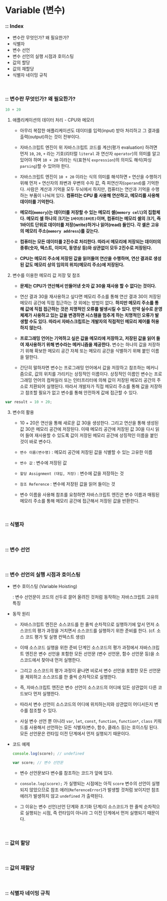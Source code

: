 # Variable (변수)

### :: Index
- 변수란 무엇인가? 왜 필요한가?
- 식별자
- 변수 선언
- 변수 선언의 실행 시점과 호이스팅
- 값의 할당
- 값의 재할당
- 식별자 네이밍 규칙

<br />

### :: 변수란 무엇인가? 왜 필요한가?
```jsx
10 + 20
```

1. 애플리케이션의 데이터 처리 - CPU와 메모리
    
    - 아무리 복잡한 애플리케이션도 데이터를 입력(input) 받아 처리하고 그 결과를 출력(output)하는 것이 전부이다.
    
    - 자바스크립트 엔진이 위 자바스크립트 코드를 계산(평가 evaluation) 하려면 먼저 `10`, `20`, `+` 라는 기호(리터럴 `literal` 과 연산자 `operator`)의 의미를 알고 있어야 하며 `10 + 20` 이라는 식(표현식 `expression`)의 의미도 해석(파싱 `parsing`)할 수 있어야 한다.
    
    - 자바스크립트 엔진이 `10 + 20` 이라는 식의 의미를 해석하면 `+` 연산을 수행하기 위해 먼저 `+` 연산자의 좌변과 우변의 수자 값, 즉 피연산자(`operand`)를 기억한다. 사람은 계산과 기억을 모두 두뇌에서 하지만, 컴퓨터는 연산과 기억을 수행하는 부품이 나눠져 있다. **컴퓨터는 CPU 를 사용해 연산하고, 메모리를 사용해 데이터를 기억한다.**
    
    - **메모리(`memory`)는 데이터를 저장할 수 있는 메모리 셀(`memory cell`)의 집합체다. 메모리 셀 하나의 크기는 `1바이트(8비트)`이며, 컴퓨터는 메모리 셀의 크기, 즉 1바이트 단위로 데이터를 저장(write)하거나 읽어(read) 들인다. 각 셀은 고유의 메모리 주소(`memory address`)를 갖는다.**
    
    - **컴퓨터는 모든 데이터를 2진수로 처리한다. 따라서 메모리에 저장되는 데이터의 종류(숫자, 텍스트, 이미지, 동영상 등)와 상관없이 모두 2진수로 저장된다.**
    
    - **CPU는 메모리 주소에 저장된 값을 읽어들여 연산을 수행하며, 연산 결과로 생성된 값도 메모리 상의 임의의 위치(메모리 주소)에 저장된다.**

2. 변수를 이용한 메모리 값 저장 및 참조  
    
    - **문제는 CPU가 연산해서 만들어낸 숫자 값 30을 재사용 할 수 없다는 것이다.**
    
    - 연산 결과 30을 재사용하고 싶다면 메모리 주소를 통해 연산 결과 30이 저장된 메모리 공간에 직접 접근하는 것 외에는 방법이 없다. **하지만 메모리 주소를 통해 값에 직접 접근하는 것은 치명적인 오류를 발생시킬 수 있다. 만약 실수로 운영체제가 사용하고 있는 값을 변경하면 시스템을 멈추게 하는 치명적인 오류가 발생할 수도 있다. 따라서 자바스크립트는 개발자의 직접적인 메모리 제어를 허용하지 않는다.**
    
    - **프로그래밍 언어는 기억하고 싶은 값을 메모리에 저장하고, 저장된 값을 읽어 들여 재사용하기 위해 변수라는 메커니즘을 제공한다.** 변수는 하나의 값을 저장하기 위해 확보한 메모리 공간 자체 또는 메모리 공간을 식별하기 위해 붙인 이름을 말한다.
    
    - 간단히 말하자면 변수는 프로그래밍 언어에서 값을 저장하고 참조하는 메커니즘으로, 값의 위치를 가리키는 상징적인 이름이다. 상징적인 이름인 변수는 프로그래밍 언어의 컴파일러 또는 인터프리터에 의해 값이 저장된 메모리 공간의 주소로 치환되어 실행된다. 따라서 개발자가 직접 메모리 주소를 통해 값을 저장하고 참조할 필요가 없고 변수를 통해 안전하게 값에 접근할 수 있다.

```jsx
var result = 10 + 20;
```

3. 변수의 활용
    - 10 + 20은 연산을 통해 새로운 값 30을 생성한다. 그리고 연산을 통해 생성된 값 30은 메모리 공간에 저장된다. 이때 메모리 공간에 저장된 값 30을 다시 읽어 들여 재사용할 수 있도록 값이 저장된 메모리 공간에 상징적인 이름을 붙인 것이 바로 변수다.

    - `변수 이름(변수명)` : 메모리 공간에 저장된 값을 식별할 수 있는 고유한 이름

    - `변수 값` : 변수에 저장된 값

    - `할당 Assignment (대입, 저장)` : 변수에 값을 저장하는 것

    - `참조 Reference` : 변수에 저장된 값을 읽어 들이는 것

    - 변수 이름을 사용해 참조를 요청하면 자바스크립트 엔진은 변수 이름과 매핑된 메모리 주소를 통해 메모리 공간에 접근해서 저장된 값을 반환한다.

<br />

### :: 식별자

<br />

### :: 변수 선언

<br />

### :: 변수 선언의 실행 시점과 호이스팅
- 변수 호이스팅 (Variable Hoisting)

    : 변수 선언문이 코드의 선두로 끌어 올려진 것처럼 동작하는 자바스크립트 고유의 특징

- 동작 원리
    
    - 자바스크립트 엔진은 소스코드를 한 줄씩 순차적으로 실행하기에 앞서 먼저 소스코드의 평가 과정을 거치면서 소스코드를 실행하기 위한 준비를 한다. (cf. 소스 코드 평가 및 실행 컨텍스트 생성)
    
    - 이때 소스코드 실행을 위한 준비 단계인 소스코드의 평가 과정에서 자바스크립트 엔진은 변수 선언을 포함한 모든 선언문 (변수 선언문, 함수 선언문 등)을 소스코드에서 찾아내 먼저 실행한다.
    
    - 그리고 소스코드의 평가 과정이 끝나면 비로서 변수 선언을 포함한 모든 선언문을 제외하고 소스코드를 한 줄씩 순차적으로 실행한다.
    
    - 즉, 자바스크립트 엔진은 변수 선언이 소스코드의 어디에 있든 상관없이 다른 코드보다 먼저 실행한다.
    
    - 따라서 변수 선언이 소스코드의 어디에 위치하는지와 상관없이 어디서든지 변수를 참조할 수 있다.
    
    - 사실 변수 선언 뿐 아니라 `var`, `let`, `const`, `function`, `function*`, `class` 키워드를 사용해서 선언하는 모든 식별자(변수, 함수, 클래스 등)는 호이스팅 된다. 모든 선언문은 런타임 이전 단계에서 먼저 실행되기 때문이다.

- 코드 예제

    ```jsx
    console.log(score); // undefined

    var score; // 변수 선언문
    ```

    - 변수 선언문보다 변수를 참조하는 코드가 앞에 있다.
    
    - `console.log(score);` 가 실행되는 시점에는 아직 `score` 변수의 선언이 실행되지 않았으므로 참조 에러(`ReferenceError`)가 발생할 것처럼 보이지만 참조 에러가 발생하지 않고 `undefined` 가 출력된다.
    
    - 그 이유는 변수 선언(선언 단계와 초기화 단계)이 소스코드가 한 줄씩 순차적으로 실행되는 시점, 즉 런타임이 아니라 그 이전 단계에서 먼저 실행되기 때문이다.

<br />

### :: 값의 할당

<br />

### :: 값의 재할당

<br />

### :: 식별자 네이밍 규칙
